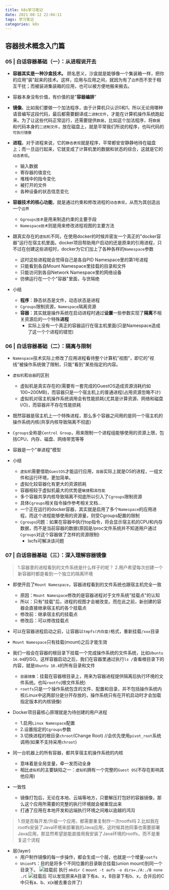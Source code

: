 ```yaml
---
title: k8s学习笔记
date: 2021-08-12 22:04:11
tags: 学习笔记
categories: k8s
---
```


## 容器技术概念入门篇
### 05 | 白话容器基础（一）：从进程说开去
* **容器其实是一种沙盒技术。** 顾名思义，沙盒就是能够像一个集装箱一样，把你的应用“装”起来的技术。这样，应用与应用之间，就因为有了`边界`而不至于相互干扰；而被装进集装箱的应用，也可以被方便地搬来搬去。
* 容器本身没有价值，有价值的是"**容器编排**"
* **镜像**。比如我们要做一个加法程序，由于计算机只认识0和1，所以无论用哪种语音编写这段代码，最后都需要翻译成`二进制文件`，才能在计算机操作系统跑起来。为了让这些代码正常运行，还需要提供`数据`，比如这个加法程序，将`数据`和代码本身的`二进制文件`，放在磁盘上，就是平常我们所说的程序，也叫代码的`可执行镜像`  
* **进程**。对于进程来说，它的`静态表现`就是程序，平常都安安静静地待在磁盘上；而一旦运行起来，它就变成了计算机里的数据和状态的综合，这就是它的`动态表现`。
  * 输入数据
  * 寄存器的值变化
  * 堆桟中的指令变化
  * 被打开的文件
  * 各种设备的状态信息变化  
* **容器技术的核心功能**，就是通过约束和修改进程的`动态表现`，从而为其创造出一个`边界`
  * `Ggroups技术`是用来制造约束的主要手段
  * `Namespace技术`则是用来修改进程视图的主要方法  
  
* 跟真实存在的`虚拟机`不同，在使用docker的时候并密友一个真正的"docker容器"运行在宿主机里面。docker项目帮助用户启动的还是原来的引用进程，只不过在创建这些进程时，docker为它们加上了各种各样的`Namespace`参数
  * 这时这些进程就会觉得自己是各自PID Namespace里的第1号进程
  * 只能看到各自Mount Namespace里挂载的目录和文件
  * 只能访问到各自Network Namespace里的网络设备
  * 彷佛运行在一个个"容器"里面，与世隔绝
    
* 小结
  * **程序**：静态状态是文件，动态状态是进程
  * `Cgroups`限制资源，`Namespace`隔离资源
  * **容器**：其实就是操作系统在启动进程时通过**设置**一些参数实现了**隔离**不相关资源后的一个特殊**进程**
    * 实际上没有一个真正的容器运行在宿主机里面(只是Namespace造成了这一个个进程的错觉)
    
### 06 | 白话容器基础（二）：隔离与限制
* `Namespace`技术实际上修改了应用进程看待整个计算机"视图"，即它的"视线"被操作系统做了限制，只能"看到"某些指定的内容。
* `虚拟机`和`容器`的区别
  * 虚拟机是真实存在的(需要有一套完成的GuestOS造成资源消耗约如100~200MB)，而容器只是一个宿主机上的普通进程(占用资源忽略不计)
  * 虚拟机对宿主机操作系统调用会有性能损耗(尤其是计算资源、网络和磁盘I/O)，而容器并不存在性能损耗
* 既然容器是宿主机上一个特殊进程，那么多个容器之间用的是同一个宿主机的操作系统内核(共享内核导致隔离不彻底)
* `Cgroups`全称是`Control Group`，用来限制一个进程组能够使用的资源上限，包括CPU、内存、磁盘、网络带宽等等
* 容器是一个"单进程"模型


* 小结
  * `虚拟机`需要借助`GuestOS`才能运行应用，`容器`实际上就是OS的进程，一组文件和运行环境，更加简单。
  * 虚拟化较容器化有更大的资源损耗
  * 容器相较于虚拟机最大的优势是`敏捷`和`高性能`
  * 多个容器共享内核导致隔离不彻底所以引入了`Cgroups`限制资源
  * 具体`Cgroups`相关指令操作参考相关文档...
  * 一个正在运行的docker容器，其实就是启用了多个`Namespace`的应用进程，而这个进程能够使用的资源量，则受Cgroups配置的限制
  * `Cgroups`问题：如果在容器中执行top指令，将会显示宿主机的CPU和内存数据，而不是当前容器的数据(原因是/proc文件系统并不知道用户通过`Cgroups`对这个容器做了怎样的资源限制)
    * lxcfs可解决该问题
  
  
### 07 | 白话容器基础（三）：深入理解容器镜像
> 1.容器里的进程看到的文件系统是什么样子的呢？
> 2.用户希望每次创建一个新容器时都是看到一个独立的隔离环境
* 即使开启了`Mount Namespace`，容器进程看到的文件系统也跟宿主机完全一致
  * 原因：`Mount Namespace`修改的是容器进程对于文件系统"挂载点"的认知
  * 所以：只有"挂载"后，进程的视图才会被改变。而在此之前，新创建的容器会直接继承宿主机的各个挂载点
  * 修改前：继承宿主机的挂载点
  * 修改后：可以修改挂载点
  
* 可以在容器进程启动之前，让容器以`tmpfs(内存盘)`格式，重新挂载`/xxx`目录
* `Mount Namespace`只有挂载(mount)之后才能生效
* 我们一般会在容器的根目录下挂载一个完成操作系统的文件系统，比如`Ubuntu 16.04`的ISO。这样容器启动之后，我们在容器里通过执行`ls /`查看根目录下的内容，就是`Ubuntu 16.4`的所有目录和文件
  * `容器镜像`：挂载在容器根目录上，用来为容器进程提供隔离后执行环境的文件系统。也叫`rootfs`(根文件系统)
  * `rootfs`只是一个操作系统包含的文件、配置和目录，并不包括操作系统内核(Linux中这两部分是分开存放的，操作系统只有在开机启动时才会加载指定版本的内核镜像)

* Docker项目最核心原理就是为待创建的用户进程
  * 1.启用`Linux Namespace`配置
  * 2.设置指定的`Cgroups`参数
  * 3.切换进程的根目录`chroot`(Change Root) //会优先使用`pivot_root`系统调用(如果不支持采用`chroot`)
  
* 同一台机器上的所有容器，都共享宿主机操作系统的内核
  * 意味着是全局变量，牵一发而动全身
  * 相比`虚拟机`的主要缺陷之一：`虚拟机`拥有一个完整的`Guest OS`(不存在影响其他应用)

* 一致性
  * 镜像打包后，无论在本地、云端等地方，只要解压打包好的容器镜像，那么这个应用所需要的完整的执行环境就会被重现出来
  * 打通了应用在本地开发和远端执行环境之间难以逾越的鸿沟
  
> 1.但是否每开发/升级一个应用，都需要重复制作一次rootfs吗
> 2.比如我在rootfs安装了Java环境来部署我的Java应用，这时候其他同事也需要部署Java应用，那显然希望是能直接用我安装了Java环境的rootfs，而不是重复这个流程

* 层(layer)
  * 用户制作镜像的每一步操作，都会生成一个层，也就是一个增量`rootfs`
  * `UnionFS`：目的是将多个不同位置的目录联合挂载(union mount)到同一个目录下。
    ![挂载前](https://lee-blog-picture.oss-cn-shenzhen.aliyuncs.com/before-union-mount.png)
    执行
    `mkdir C`
    `mount -t aufs -o dirs=./A:./B none ./C`
    ![挂载后](https://lee-blog-picture.oss-cn-shenzhen.aliyuncs.com/after-union-mount.png)
    可以发现原来A目录下有a、x，B目录下有b、x，合并后的C中只有a、b、x(x被去重合并了)